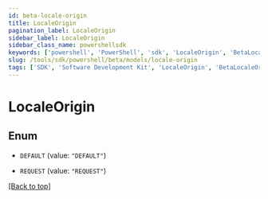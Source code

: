 ```yaml
---
id: beta-locale-origin
title: LocaleOrigin
pagination_label: LocaleOrigin
sidebar_label: LocaleOrigin
sidebar_class_name: powershellsdk
keywords: ['powershell', 'PowerShell', 'sdk', 'LocaleOrigin', 'BetaLocaleOrigin'] 
slug: /tools/sdk/powershell/beta/models/locale-origin
tags: ['SDK', 'Software Development Kit', 'LocaleOrigin', 'BetaLocaleOrigin']
---
```



# LocaleOrigin

## Enum


* `DEFAULT` (value: `"DEFAULT"`)

* `REQUEST` (value: `"REQUEST"`)


[[Back to top]](#) 

